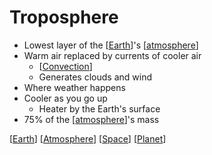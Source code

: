 # Troposphere

- Lowest layer of the [[Earth]]'s [[atmosphere]]
- Warm air replaced by currents of cooler air
  - [[Convection]]
  - Generates clouds and wind
- Where weather happens
- Cooler as you go up
  - Heater by the Earth's surface
- 75% of the [[atmosphere]]'s mass

[[Earth]] [[Atmosphere]] [[Space]] [[Planet]]

[//begin]: # "Autogenerated link references for markdown compatibility"
[Earth]: earth "Earth 🜨"
[Atmosphere]: atmosphere "Atmosphere"
[Convection]: convection "Convection"
[Space]: space "Space"
[Planet]: planet "Planet"
[//end]: # "Autogenerated link references"